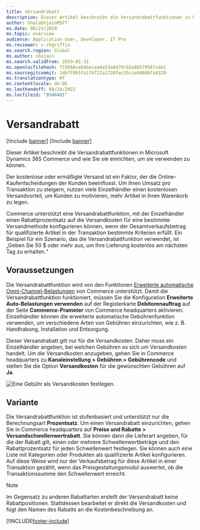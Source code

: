 ```yaml
---
title: Versandrabatt
description: Dieser Artikel beschreibt die Versandrabattfunktionen in Microsoft Dynamics 365 Commerce und wie Sie sie einrichten, um sie verwenden zu können.
author: ShalabhjainMSFT
ms.date: 08/23/2020
ms.topic: overview
audience: Application User, Developer, IT Pro
ms.reviewer: v-chgriffin
ms.search.region: Global
ms.author: shajain
ms.search.validFrom: 2019-01-31
ms.openlocfilehash: f19566ce64becea4a53a8479cb5a08579567cda1
ms.sourcegitcommit: 1dbff0b5fa1f4722a1720fac35cce94606fa4320
ms.translationtype: HT
ms.contentlocale: de-DE
ms.lasthandoff: 08/24/2022
ms.locfileid: "9346401"
---
```

# <a name="shipping-discount"></a>Versandrabatt

[!include [banner](includes/banner.md)]
[!include [banner](includes/preview-banner.md)]

Dieser Artikel beschreibt die Versandrabattfunktionen in Microsoft Dynamics 365 Commerce und wie Sie sie einrichten, um sie verwenden zu können.

Der kostenlose oder ermäßigte Versand ist ein Faktor, der die Online-Kaufentscheidungen der Kunden beeinflusst. Um ihren Umsatz pro Transaktion zu steigern, nutzen viele Einzelhändler einen kostenlosen Versandvorteil, um Kunden zu motivieren, mehr Artikel in ihren Warenkorb zu legen.

Commerce unterstützt eine Versandrabattfunktion, mit der Einzelhändler einen Rabattprozentsatz auf die Versandkosten für eine bestimmte Versandmethode konfigurieren können, wenn der Gesamtverkaufsbetrag für qualifizierte Artikel in der Transaktion bestimmte Kriterien erfüllt. Ein Beispiel für ein Szenario, das die Versandrabattfunktion verwendet, ist „Geben Sie 50 $ oder mehr aus, um Ihre Lieferung kostenlos am nächsten Tag zu erhalten.“

## <a name="prerequisites"></a>Voraussetzungen

Die Versandrabattfunktion wird von den Funktionen [Erweiterte automatische Omni-Channel-Belastungen](/dynamics365/unified-operations/retail/omni-auto-charges) von Commerce unterstützt. Damit die Versandrabattfunktion funktioniert, müssen Sie die Konfiguration **Erweiterte Auto-Belastungen verwenden** auf der Registerkarte **Debitorenauftrag** auf der Seite **Commerce-Prameter** von Commerce headquarters aktivieren. Einzelhändler können die erweiterte automatische Gebührenfunktion verwenden, um verschiedene Arten von Gebühren einzurichten, wie z. B. Handhabung, Installation und Entsorgung.

Dieser Versandrabatt gilt nur für die Versandkosten. Daher muss ein Einzelhändler angeben, bei welchen Gebühren es sich um Versandkosten handelt. Um die Versandkosten anzugeben, gehen Sie in Commerce headquarters zu **Kanaleinstellung \> Gebühren \> Gebührencode** und stellen Sie die Option **Versandkosten** für die gewünschten Gebühren auf **Ja**.

![Eine Gebühr als Versandkosten festlegen.](./media/Specify_shipping_charge.png)

## <a name="configuration"></a>Variante

Die Versandrabattfunktion ist stufenbasiert und unterstützt nur die Berechnungsart **Prozentsatz**. Um einen Versandrabatt einzurichten, gehen Sie in Commerce headquarters auf **Preise und Rabatte \> Versandschwellenwertrabatt**. Sie können dann die Lieferart angeben, für die der Rabatt gilt, einen oder mehrere Schwellenwertbeträge und den Rabattprozentsatz für jeden Schwellenwert festlegen. Sie können auch eine Liste mit Kategorien oder Produkten als qualifizierte Artikel konfigurieren. Auf diese Weise wird nur der Verkaufsbetrag für diese Artikel in einer Transaktion gezählt, wenn das Preisgestaltungsmodul auswertet, ob die Transaktionssumme den Schwellenwert erreicht.

> [!NOTE]
> Im Gegensatz zu anderen Rabattarten erstellt der Versandrabatt keine Rabattpositionen. Stattdessen bearbeitet er direkt die Versandkosten und fügt den Namen des Rabatts an die Kostenbeschreibung an.

[!INCLUDE[footer-include](../includes/footer-banner.md)]
